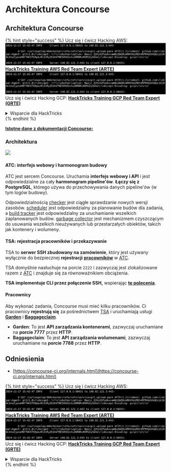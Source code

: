 # Architektura Concourse

## Architektura Concourse

{% hint style="success" %}
Ucz się i ćwicz Hacking AWS:<img src="../../.gitbook/assets/image (1).png" alt="" data-size="line">[**HackTricks Training AWS Red Team Expert (ARTE)**](https://training.hacktricks.xyz/courses/arte)<img src="../../.gitbook/assets/image (1).png" alt="" data-size="line">\
Ucz się i ćwicz Hacking GCP: <img src="../../.gitbook/assets/image (2).png" alt="" data-size="line">[**HackTricks Training GCP Red Team Expert (GRTE)**<img src="../../.gitbook/assets/image (2).png" alt="" data-size="line">](https://training.hacktricks.xyz/courses/grte)

<details>

<summary>Wsparcie dla HackTricks</summary>

* Sprawdź [**plany subskrypcyjne**](https://github.com/sponsors/carlospolop)!
* **Dołącz do** 💬 [**grupy Discord**](https://discord.gg/hRep4RUj7f) lub [**grupy telegram**](https://t.me/peass) lub **śledź** nas na **Twitterze** 🐦 [**@hacktricks\_live**](https://twitter.com/hacktricks\_live)**.**
* **Podziel się sztuczkami hackingowymi, przesyłając PR-y do** [**HackTricks**](https://github.com/carlospolop/hacktricks) i [**HackTricks Cloud**](https://github.com/carlospolop/hacktricks-cloud) repozytoriów github.

</details>
{% endhint %}

[**Istotne dane z dokumentacji Concourse:**](https://concourse-ci.org/internals.html)

### Architektura

![](<../../.gitbook/assets/image (187).png>)

#### ATC: interfejs webowy i harmonogram budowy

ATC jest sercem Concourse. Uruchamia **interfejs webowy i API** i jest odpowiedzialne za cały **harmonogram pipeline'ów**. **Łączy się z PostgreSQL**, którego używa do przechowywania danych pipeline'ów (w tym logów budowy).

Odpowiedzialnością [checker](https://concourse-ci.org/checker.html) jest ciągłe sprawdzanie nowych wersji zasobów. [scheduler](https://concourse-ci.org/scheduler.html) jest odpowiedzialny za planowanie budów dla zadania, a [build tracker](https://concourse-ci.org/build-tracker.html) jest odpowiedzialny za uruchamianie wszelkich zaplanowanych budów. [garbage collector](https://concourse-ci.org/garbage-collector.html) jest mechanizmem czyszczącym do usuwania wszelkich nieużywanych lub przestarzałych obiektów, takich jak kontenery i wolumeny.

#### TSA: rejestracja pracowników i przekazywanie

TSA to **serwer SSH zbudowany na zamówienie**, który jest używany wyłącznie do bezpiecznej **rejestracji** [**pracowników**](https://concourse-ci.org/internals.html#architecture-worker) w [ATC](https://concourse-ci.org/internals.html#component-atc).

TSA domyślnie nasłuchuje na porcie `2222` i zazwyczaj jest zlokalizowane razem z [ATC](https://concourse-ci.org/internals.html#component-atc) i znajduje się za równoważnikiem obciążenia.

**TSA implementuje CLI przez połączenie SSH,** wspierając [**te polecenia**](https://concourse-ci.org/internals.html#component-tsa).

#### Pracownicy

Aby wykonać zadania, Concourse musi mieć kilku pracowników. Ci pracownicy **rejestrują się** za pośrednictwem [TSA](https://concourse-ci.org/internals.html#component-tsa) i uruchamiają usługi [**Garden**](https://github.com/cloudfoundry-incubator/garden) i [**Baggageclaim**](https://github.com/concourse/baggageclaim).

* **Garden**: To jest **API zarządzania kontenerami**, zazwyczaj uruchamiane na **porcie 7777** przez **HTTP**.
* **Baggageclaim**: To jest **API zarządzania wolumenami**, zazwyczaj uruchamiane na **porcie 7788** przez **HTTP**.

## Odniesienia

* [https://concourse-ci.org/internals.html](https://concourse-ci.org/internals.html)

{% hint style="success" %}
Ucz się i ćwicz Hacking AWS:<img src="../../.gitbook/assets/image (1).png" alt="" data-size="line">[**HackTricks Training AWS Red Team Expert (ARTE)**](https://training.hacktricks.xyz/courses/arte)<img src="../../.gitbook/assets/image (1).png" alt="" data-size="line">\
Ucz się i ćwicz Hacking GCP: <img src="../../.gitbook/assets/image (2).png" alt="" data-size="line">[**HackTricks Training GCP Red Team Expert (GRTE)**<img src="../../.gitbook/assets/image (2).png" alt="" data-size="line">](https://training.hacktricks.xyz/courses/grte)

<details>

<summary>Wsparcie dla HackTricks</summary>

* Sprawdź [**plany subskrypcyjne**](https://github.com/sponsors/carlospolop)!
* **Dołącz do** 💬 [**grupy Discord**](https://discord.gg/hRep4RUj7f) lub [**grupy telegram**](https://t.me/peass) lub **śledź** nas na **Twitterze** 🐦 [**@hacktricks\_live**](https://twitter.com/hacktricks\_live)**.**
* **Podziel się sztuczkami hackingowymi, przesyłając PR-y do** [**HackTricks**](https://github.com/carlospolop/hacktricks) i [**HackTricks Cloud**](https://github.com/carlospolop/hacktricks-cloud) repozytoriów github.

</details>
{% endhint %}
